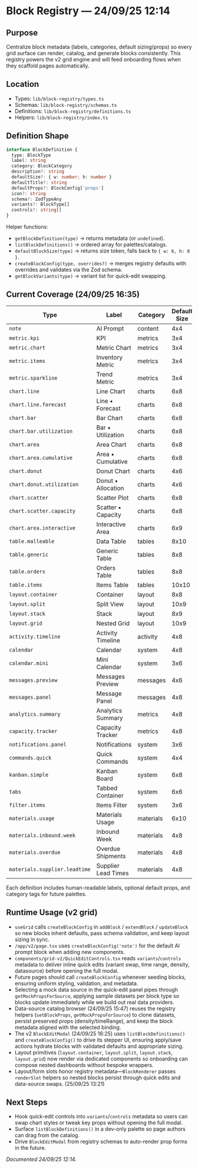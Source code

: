 # Block Registry — 24/09/25 12:14

## Purpose
Centralize block metadata (labels, categories, default sizing/props) so every grid surface can render, catalog, and generate blocks consistently. This registry powers the v2 grid engine and will feed onboarding flows when they scaffold pages automatically.

## Location
- Types: `lib/block-registry/types.ts`
- Schemas: `lib/block-registry/schemas.ts`
- Definitions: `lib/block-registry/definitions.ts`
- Helpers: `lib/block-registry/index.ts`

## Definition Shape
```ts
interface BlockDefinition {
  type: BlockType
  label: string
  category: BlockCategory
  description?: string
  defaultSize?: { w: number; h: number }
  defaultTitle?: string
  defaultProps?: BlockConfig['props']
  icon?: string
  schema?: ZodTypeAny
  variants?: BlockType[]
  controls?: string[]
}
```

Helper functions:
- `getBlockDefinition(type)` → returns metadata (or `undefined`).
- `listBlockDefinitions()` → ordered array for palettes/catalogs.
- `defaultBlockSize(type)` → returns size token, falls back to `{ w: 6, h: 8 }`.
- `createBlockConfig(type, overrides?)` → merges registry defaults with overrides and validates via the Zod schema.
- `getBlockVariants(type)` → variant list for quick-edit swapping.

## Current Coverage (24/09/25 16:35)
| Type | Label | Category | Default Size |
| --- | --- | --- | --- |
| `note` | AI Prompt | content | 4x4 |
| `metric.kpi` | KPI | metrics | 3x4 |
| `metric.chart` | Metric Chart | metrics | 3x4 |
| `metric.items` | Inventory Metric | metrics | 3x4 |
| `metric.sparkline` | Trend Metric | metrics | 3x4 |
| `chart.line` | Line Chart | charts | 6x8 |
| `chart.line.forecast` | Line • Forecast | charts | 6x8 |
| `chart.bar` | Bar Chart | charts | 6x8 |
| `chart.bar.utilization` | Bar • Utilization | charts | 6x8 |
| `chart.area` | Area Chart | charts | 6x8 |
| `chart.area.cumulative` | Area • Cumulative | charts | 6x8 |
| `chart.donut` | Donut Chart | charts | 4x6 |
| `chart.donut.utilization` | Donut • Allocation | charts | 4x6 |
| `chart.scatter` | Scatter Plot | charts | 6x8 |
| `chart.scatter.capacity` | Scatter • Capacity | charts | 6x8 |
| `chart.area.interactive` | Interactive Area | charts | 6x9 |
| `table.malleable` | Data Table | tables | 8x10 |
| `table.generic` | Generic Table | tables | 8x8 |
| `table.orders` | Orders Table | tables | 8x8 |
| `table.items` | Items Table | tables | 10x10 |
| `layout.container` | Container | layout | 8x8 |
| `layout.split` | Split View | layout | 10x9 |
| `layout.stack` | Stack | layout | 8x9 |
| `layout.grid` | Nested Grid | layout | 10x9 |
| `activity.timeline` | Activity Timeline | activity | 4x8 |
| `calendar` | Calendar | system | 4x8 |
| `calendar.mini` | Mini Calendar | system | 3x6 |
| `messages.preview` | Messages Preview | messages | 4x6 |
| `messages.panel` | Message Panel | messages | 4x8 |
| `analytics.summary` | Analytics Summary | metrics | 4x8 |
| `capacity.tracker` | Capacity Tracker | metrics | 4x8 |
| `notifications.panel` | Notifications | system | 3x6 |
| `commands.quick` | Quick Commands | system | 4x4 |
| `kanban.simple` | Kanban Board | system | 6x8 |
| `tabs` | Tabbed Container | system | 6x6 |
| `filter.items` | Items Filter | system | 3x6 |
| `materials.usage` | Materials Usage | materials | 6x10 |
| `materials.inbound.week` | Inbound Week | materials | 4x8 |
| `materials.overdue` | Overdue Shipments | materials | 4x8 |
| `materials.supplier.leadtime` | Supplier Lead Times | materials | 4x8 |

Each definition includes human-readable labels, optional default props, and category tags for future palettes.

## Runtime Usage (v2 grid)
- `useGrid` calls `createBlockConfig` in `addBlock` / `extendBlock` / `updateBlock` so new blocks inherit defaults, pass schema validation, and keep layout sizing in sync.
- `/app/v2/page.tsx` uses `createBlockConfig('note')` for the default AI prompt block when adding new components.
- `components/grid-v2/QuickEditControls.tsx` reads `variants`/`controls` metadata to deliver inline quick edits (variant swap, time range, density, datasource) before opening the full modal.
- Future pages should call `createBlockConfig` whenever seeding blocks, ensuring uniform styling, validation, and metadata.
- Selecting a mock data source in the quick-edit panel pipes through `getMockPropsForSource`, applying sample datasets per block type so blocks update immediately while we build out real data providers.
- Data-source catalog browser (24/09/25 15:47) reuses the registry helpers (`setBlockProps`, `getMockPropsForSource`) to clone datasets, persist preserved props (density/timeRange), and keep the block metadata aligned with the selected binding.
- The v2 `BlockEditModal` (24/09/25 16:25) uses `listBlockDefinitions()` and `createBlockConfig()` to drive its stepper UI, ensuring apply/save actions hydrate blocks with validated defaults and appropriate sizing.
- Layout primitives (`layout.container`, `layout.split`, `layout.stack`, `layout.grid`) now render via dedicated components so onboarding can compose nested dashboards without bespoke wrappers.
- Layout/form slots honor registry metadata—`BlockRenderer` passes `renderSlot` helpers so nested blocks persist through quick edits and data-source swaps. (25/09/25 13:21)

## Next Steps
- Hook quick-edit controls into `variants`/`controls` metadata so users can swap chart styles or tweak key props without opening the full modal.
- Surface `listBlockDefinitions()` in a dev-only palette so page authors can drag from the catalog.
- Drive `BlockEditModal` from registry schemas to auto-render prop forms in the future.

*Documented 24/09/25 12:14.*
